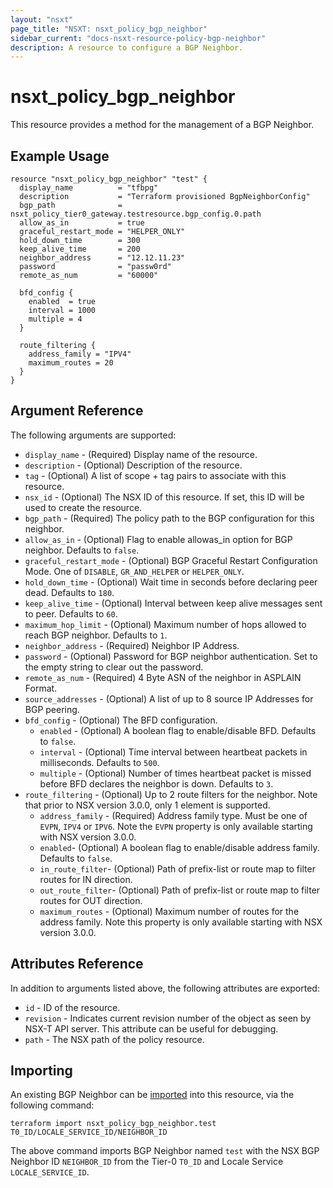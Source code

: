 ```yaml
---
layout: "nsxt"
page_title: "NSXT: nsxt_policy_bgp_neighbor"
sidebar_current: "docs-nsxt-resource-policy-bgp-neighbor"
description: A resource to configure a BGP Neighbor.
---
```


# nsxt_policy_bgp_neighbor

This resource provides a method for the management of a BGP Neighbor.
 
## Example Usage

```hcl
resource "nsxt_policy_bgp_neighbor" "test" {
  display_name          = "tfbpg"
  description           = "Terraform provisioned BgpNeighborConfig"
  bgp_path              = nsxt_policy_tier0_gateway.testresource.bgp_config.0.path
  allow_as_in           = true
  graceful_restart_mode = "HELPER_ONLY"
  hold_down_time        = 300
  keep_alive_time       = 200
  neighbor_address      = "12.12.11.23"
  password              = "passw0rd"
  remote_as_num         = "60000"

  bfd_config {
    enabled  = true
    interval = 1000
    multiple = 4
  }

  route_filtering {
    address_family = "IPV4"
    maximum_routes = 20
  }
}
```

## Argument Reference

The following arguments are supported:

* `display_name` - (Required) Display name of the resource.
* `description` - (Optional) Description of the resource.
* `tag` - (Optional) A list of scope + tag pairs to associate with this resource.
* `nsx_id` - (Optional) The NSX ID of this resource. If set, this ID will be used to create the resource.
* `bgp_path` - (Required) The policy path to the BGP configuration for this neighbor.
* `allow_as_in` - (Optional) Flag to enable allowas_in option for BGP neighbor. Defaults to `false`.
* `graceful_restart_mode` - (Optional) BGP Graceful Restart Configuration Mode. One of `DISABLE`, `GR_AND_HELPER` or `HELPER_ONLY`.
* `hold_down_time` - (Optional) Wait time in seconds before declaring peer dead. Defaults to `180`.
* `keep_alive_time` - (Optional) Interval between keep alive messages sent to peer. Defaults to `60`.
* `maximum_hop_limit` - (Optional) Maximum number of hops allowed to reach BGP neighbor. Defaults to `1`.
* `neighbor_address` - (Required) Neighbor IP Address.
* `password` - (Optional) Password for BGP neighbor authentication. Set to the empty string to clear out the password.
* `remote_as_num` - (Required) 4 Byte ASN of the neighbor in ASPLAIN Format.
* `source_addresses` - (Optional) A list of up to 8 source IP Addresses for BGP peering.
* `bfd_config` - (Optional) The BFD configuration.
  * `enabled` - (Optional) A boolean flag to enable/disable BFD. Defaults to `false`.
  * `interval` - (Optional) Time interval between heartbeat packets in milliseconds. Defaults to `500`.
  * `multiple` - (Optional) Number of times heartbeat packet is missed before BFD declares the neighbor is down. Defaults to `3`.
* `route_filtering` - (Optional) Up to 2 route filters for the neighbor. Note that prior to NSX version 3.0.0, only 1 element is supported.
  * `address_family` - (Required) Address family type. Must be one of `EVPN`, `IPV4` or `IPV6`. Note the `EVPN` property is only available starting with NSX version 3.0.0.
  * `enabled`- (Optional) A boolean flag to enable/disable address family. Defaults to `false`.
  * `in_route_filter`- (Optional) Path of prefix-list or route map to filter routes for IN direction.
  * `out_route_filter`- (Optional) Path of prefix-list or route map to filter routes for OUT direction.
  * `maximum_routes` - (Optional) Maximum number of routes for the address family. Note this property is only available starting with NSX version 3.0.0.

## Attributes Reference

In addition to arguments listed above, the following attributes are exported:

* `id` - ID of the resource.
* `revision` - Indicates current revision number of the object as seen by NSX-T API server. This attribute can be useful for debugging.
* `path` - The NSX path of the policy resource.

## Importing

An existing BGP Neighbor can be [imported][docs-import] into this resource, via the following command:

[docs-import]: /docs/import/index.html

```
terraform import nsxt_policy_bgp_neighbor.test T0_ID/LOCALE_SERVICE_ID/NEIGHBOR_ID
```

The above command imports BGP Neighbor named `test` with the NSX BGP Neighbor ID `NEIGHBOR_ID` from the Tier-0 `T0_ID` and Locale Service `LOCALE_SERVICE_ID`.
